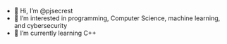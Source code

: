 - 👋 Hi, I’m @pjsecrest
- 👀 I’m interested in programming, Computer Science, machine learning, and cybersecurity
- 🌱 I’m currently learning C++

<!---
pjsecrest/pjsecrest is a ✨ special ✨ repository because its `README.md` (this file) appears on your GitHub profile.
You can click the Preview link to take a look at your changes.
--->
